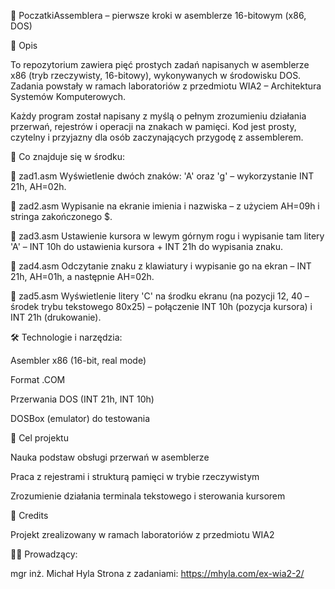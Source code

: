 📂 PoczatkiAssemblera – pierwsze kroki w asemblerze 16-bitowym (x86, DOS)

🔧 Opis

To repozytorium zawiera pięć prostych zadań napisanych w asemblerze x86 (tryb rzeczywisty, 16-bitowy), wykonywanych w środowisku DOS. Zadania powstały w ramach laboratoriów z przedmiotu WIA2 – Architektura Systemów Komputerowych.

Każdy program został napisany z myślą o pełnym zrozumieniu działania przerwań, rejestrów i operacji na znakach w pamięci. Kod jest prosty, czytelny i przyjazny dla osób zaczynających przygodę z assemblerem.

🧠 Co znajduje się w środku:

🔹 zad1.asm
Wyświetlenie dwóch znaków: 'A' oraz 'g' – wykorzystanie INT 21h, AH=02h.

🔹 zad2.asm
Wypisanie na ekranie imienia i nazwiska – z użyciem AH=09h i stringa zakończonego $.

🔹 zad3.asm
Ustawienie kursora w lewym górnym rogu i wypisanie tam litery 'A' – INT 10h do ustawienia kursora + INT 21h do wypisania znaku.

🔹 zad4.asm
Odczytanie znaku z klawiatury i wypisanie go na ekran – INT 21h, AH=01h, a następnie AH=02h.

🔹 zad5.asm
Wyświetlenie litery 'C' na środku ekranu (na pozycji 12, 40 – środek trybu tekstowego 80x25) – połączenie INT 10h (pozycja kursora) i INT 21h (drukowanie).

🛠 Technologie i narzędzia:

Asembler x86 (16-bit, real mode)

Format .COM

Przerwania DOS (INT 21h, INT 10h)

DOSBox (emulator) do testowania

🎯 Cel projektu

Nauka podstaw obsługi przerwań w asemblerze

Praca z rejestrami i strukturą pamięci w trybie rzeczywistym

Zrozumienie działania terminala tekstowego i sterowania kursorem

🏁 Credits

Projekt zrealizowany w ramach laboratoriów z przedmiotu WIA2

🧑‍🏫 Prowadzący:

mgr inż. Michał Hyla
Strona z zadaniami: https://mhyla.com/ex-wia2-2/
